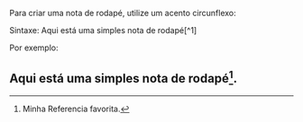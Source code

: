 Para criar uma nota de rodapé, utilize um acento circunflexo:

Sintaxe: Aqui está uma simples nota de rodapé[\^1\]

Por exemplo:   

Aqui está uma simples nota de rodapé[^1]. 
---  
[^1]: Minha Referencia favorita.